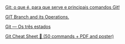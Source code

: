[Git: o que é, para que serve e principais comandos Git!](https://blog.betrybe.com/git/)

[GIT Branch and its Operations.](https://digitalvarys.com/git-branch-and-its-operations/)

[Git — Os três estados](https://medium.com/@devmasterteam/git-ebook-8808f7301054)

[Git Cheat Sheet 📄 (50 commands + PDF and poster)](https://dev.to/doabledanny/git-cheat-sheet-50-commands-free-pdf-and-poster-4gcn)